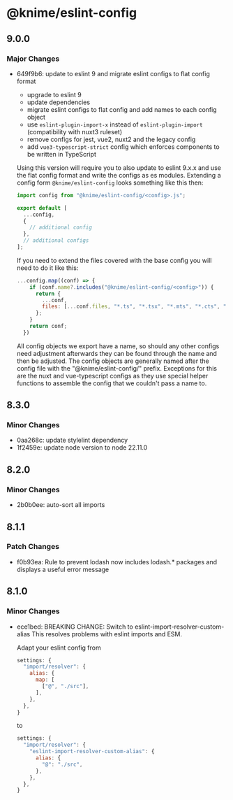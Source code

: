 # @knime/eslint-config

## 9.0.0

### Major Changes

- 649f9b6: update to eslint 9 and migrate eslint configs to flat config format

  - upgrade to eslint 9
  - update dependencies
  - migrate eslint configs to flat config and add names to each config object
  - use `eslint-plugin-import-x` instead of `eslint-plugin-import` (compatibility with nuxt3 ruleset)
  - remove configs for jest, vue2, nuxt2 and the legacy config
  - add `vue3-typescript-strict` config which enforces components to be written in TypeScript

  Using this version will require you to also update to eslint 9.x.x and use the flat config format and write the configs as es modules.
  Extending a config form `@knime/eslint-config` looks something like this then:

  ```js
  import config from "@knime/eslint-config/<config>.js";

  export default [
    ...config,
    {
      // additional config
    },
    // additional configs
  ];
  ```

  If you need to extend the files covered with the base config you will need to do it like this:

  ```js
  ...config.map((conf) => {
      if (conf.name?.includes("@knime/eslint-config/<config>")) {
        return {
          ...conf,
          files: [...conf.files, "*.ts", "*.tsx", "*.mts", "*.cts", "*.vue"],
        };
      }
      return conf;
    })
  ```

  All config objects we export have a name, so should any other configs need adjustment afterwards they can be found through the name and then be adjusted.
  The config objects are generally named after the config file with the "@knime/eslint-config/" prefix. Exceptions for this are the nuxt and vue-typescript configs as they use special helper functions to assemble the config that we couldn't pass a name to.

## 8.3.0

### Minor Changes

- 0aa268c: update stylelint dependency
- 1f2459e: update node version to node 22.11.0

## 8.2.0

### Minor Changes

- 2b0b0ee: auto-sort all imports

## 8.1.1

### Patch Changes

- f0b93ea: Rule to prevent lodash now includes lodash.\* packages and displays a useful error message

## 8.1.0

### Minor Changes

- ece1bed: BREAKING CHANGE: Switch to eslint-import-resolver-custom-alias
  This resolves problems with eslint imports and ESM.

  Adapt your eslint config from

  ```js
  settings: {
    "import/resolver": {
      alias: {
        map: [
          ["@", "./src"],
        ],
      },
    },
  }
  ```

  to

  ```js
  settings: {
    "import/resolver": {
      "eslint-import-resolver-custom-alias": {
        alias: {
          "@": "./src",
        },
      },
    },
  }
  ```
